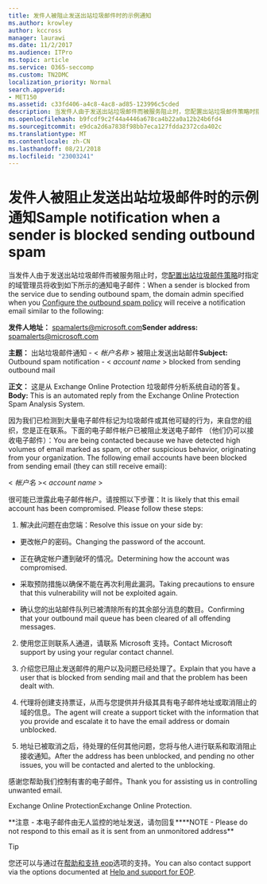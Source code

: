 ```yaml
---
title: 发件人被阻止发送出站垃圾邮件时的示例通知
ms.author: krowley
author: kccross
manager: laurawi
ms.date: 11/2/2017
ms.audience: ITPro
ms.topic: article
ms.service: O365-seccomp
ms.custom: TN2DMC
localization_priority: Normal
search.appverid:
- MET150
ms.assetid: c33fd406-a4c8-4ac8-ad85-123996c5cded
description: 当发件人由于发送出站垃圾邮件而被服务阻止时，您配置出站垃圾邮件策略时指定的域管理员将收到如下所示的通知电子邮件：
ms.openlocfilehash: b9fcdf9c2f44a4446a678ca4b22a0a12b24b6fd4
ms.sourcegitcommit: e9dca2d6a7838f98bb7eca127fdda2372cda402c
ms.translationtype: MT
ms.contentlocale: zh-CN
ms.lasthandoff: 08/21/2018
ms.locfileid: "23003241"
---
```

# <a name="sample-notification-when-a-sender-is-blocked-sending-outbound-spam"></a><span data-ttu-id="d6018-103">发件人被阻止发送出站垃圾邮件时的示例通知</span><span class="sxs-lookup"><span data-stu-id="d6018-103">Sample notification when a sender is blocked sending outbound spam</span></span>

<span data-ttu-id="d6018-104">当发件人由于发送出站垃圾邮件而被服务阻止时，您[配置出站垃圾邮件策略](configure-the-outbound-spam-policy.md)时指定的域管理员将收到如下所示的通知电子邮件：</span><span class="sxs-lookup"><span data-stu-id="d6018-104">When a sender is blocked from the service due to sending outbound spam, the domain admin specified when you [Configure the outbound spam policy](configure-the-outbound-spam-policy.md) will receive a notification email similar to the following:</span></span> 
  
 <span data-ttu-id="d6018-105">**发件人地址：** spamalerts@microsoft.com</span><span class="sxs-lookup"><span data-stu-id="d6018-105">**Sender address:** spamalerts@microsoft.com</span></span> 
  
 <span data-ttu-id="d6018-106">**主题：** 出站垃圾邮件通知 - \<  *帐户名称*  \> 被阻止发送出站邮件</span><span class="sxs-lookup"><span data-stu-id="d6018-106">**Subject:** Outbound spam notification - \<  *account name*  \> blocked from sending outbound mail</span></span> 
  
 <span data-ttu-id="d6018-107">**正文：** 这是从 Exchange Online Protection 垃圾邮件分析系统自动的答复。</span><span class="sxs-lookup"><span data-stu-id="d6018-107">**Body:** This is an automated reply from the Exchange Online Protection Spam Analysis System.</span></span> 
  
<span data-ttu-id="d6018-p101">因为我们已检测到大量电子邮件标记为垃圾邮件或其他可疑的行为，来自您的组织，您是正在联系。下面的电子邮件帐户已被阻止发送电子邮件 （他们仍可以接收电子邮件）：</span><span class="sxs-lookup"><span data-stu-id="d6018-p101">You are being contacted because we have detected high volumes of email marked as spam, or other suspicious behavior, originating from your organization. The following email accounts have been blocked from sending email (they can still receive email):</span></span>
  
<span data-ttu-id="d6018-110">\< *帐户名*  \></span><span class="sxs-lookup"><span data-stu-id="d6018-110">\< *account name*  \></span></span> 
  
<span data-ttu-id="d6018-p102">很可能已泄露此电子邮件帐户。请按照以下步骤：</span><span class="sxs-lookup"><span data-stu-id="d6018-p102">It is likely that this email account has been compromised. Please follow these steps:</span></span>
  
1. <span data-ttu-id="d6018-113">解决此问题在由您端：</span><span class="sxs-lookup"><span data-stu-id="d6018-113">Resolve this issue on your side by:</span></span>
    
  - <span data-ttu-id="d6018-114">更改帐户的密码。</span><span class="sxs-lookup"><span data-stu-id="d6018-114">Changing the password of the account.</span></span>
    
  - <span data-ttu-id="d6018-115">正在确定帐户遭到破坏的情况。</span><span class="sxs-lookup"><span data-stu-id="d6018-115">Determining how the account was compromised.</span></span>
    
  - <span data-ttu-id="d6018-116">采取预防措施以确保不能在再次利用此漏洞。</span><span class="sxs-lookup"><span data-stu-id="d6018-116">Taking precautions to ensure that this vulnerability will not be exploited again.</span></span>
    
  - <span data-ttu-id="d6018-117">确认您的出站邮件队列已被清除所有的其余部分消息的数目。</span><span class="sxs-lookup"><span data-stu-id="d6018-117">Confirming that your outbound mail queue has been cleared of all offending messages.</span></span>
    
2. <span data-ttu-id="d6018-118">使用您正则联系人通道，请联系 Microsoft 支持。</span><span class="sxs-lookup"><span data-stu-id="d6018-118">Contact Microsoft support by using your regular contact channel.</span></span>
    
3. <span data-ttu-id="d6018-119">介绍您已阻止发送邮件的用户以及问题已经处理了。</span><span class="sxs-lookup"><span data-stu-id="d6018-119">Explain that you have a user that is blocked from sending mail and that the problem has been dealt with.</span></span>
    
4. <span data-ttu-id="d6018-120">代理将创建支持票证，从而与您提供并升级其具有电子邮件地址或取消阻止的域的信息。</span><span class="sxs-lookup"><span data-stu-id="d6018-120">The agent will create a support ticket with the information that you provide and escalate it to have the email address or domain unblocked.</span></span>
    
5. <span data-ttu-id="d6018-121">地址已被取消之后，待处理的任何其他问题，您将与他人进行联系和取消阻止接收通知。</span><span class="sxs-lookup"><span data-stu-id="d6018-121">After the address has been unblocked, and pending no other issues, you will be contacted and alerted to the unblocking.</span></span>
    
<span data-ttu-id="d6018-122">感谢您帮助我们控制有害的电子邮件。</span><span class="sxs-lookup"><span data-stu-id="d6018-122">Thank you for assisting us in controlling unwanted email.</span></span>
  
<span data-ttu-id="d6018-123">Exchange Online Protection</span><span class="sxs-lookup"><span data-stu-id="d6018-123">Exchange Online Protection.</span></span>
  
<span data-ttu-id="d6018-124">\*\*注意 - 本电子邮件由无人监控的地址发送，请勿回复\*\*</span><span class="sxs-lookup"><span data-stu-id="d6018-124">\*\*NOTE - Please do not respond to this email as it is sent from an unmonitored address\*\*</span></span>
  
> [!TIP]
> <span data-ttu-id="d6018-125">您还可以与通过在[帮助和支持 eop](eop/help-and-support-for-eop.md)选项的支持。</span><span class="sxs-lookup"><span data-stu-id="d6018-125">You can also contact support via the options documented at [Help and support for EOP](eop/help-and-support-for-eop.md).</span></span> 
  

